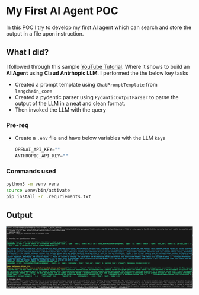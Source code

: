 # My First AI Agent POC
In this POC I try to develop my first AI agent which can search and store the output in a file upon instruction.

## What I did?
I followed through this sample [YouTube Tutorial](https://www.youtube.com/watch?v=bTMPwUgLZf0). Where it shows to build an **AI Agent** using **Claud Antrhopic LLM**. I performed the the below key tasks
- Created a prompt template using `ChatPromptTemplate` from `langchain_core`
- Created a pydentic parser using `PydanticOutputParser` to parse the output of the LLM in a neat and clean format.
- Then invoked the LLM with the query
### Pre-req
- Create a `.env` file and have below variables with the LLM `keys`
    ```python
    OPENAI_API_KEY=""
    ANTHROPIC_API_KEY=""
    ```
### Commands used
```bash
python3 -m venv venv 
source venv/bin/activate
pip install -r .requriements.txt 
```

## Output
![alt text](image.png)